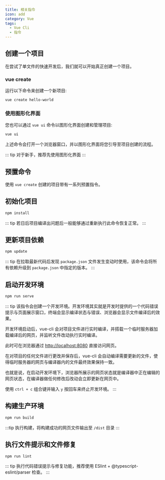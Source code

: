 ```yaml
---
title: 相关指令
icon: add
category: Vue
tags:
  - Vue Cli
  - 指令
---
```


## 创建一个项目

在尝试了单文件的快速开发后，我们就可以开始真正创建一个项目。

### vue create

运行以下命令来创建一个新项目:

```bash
vue create hello-world
```

### 使用图形化界面

您也可以通过 `vue ui` 命令以图形化界面创建和管理项目:

```bash
vue ui
```

上述命令会打开一个浏览器窗口，并以图形化界面将您引导至项目创建的流程。

::: tip
对于新手，推荐先使用图形化界面
:::

## 预置命令

使用 `vue create` 创建的项目带有一系列预置指令。

## 初始化项目

```sh
npm install
```

::: tip
若日后项目编译出问题后一般能够通过重新执行此命令恢复正常。
:::

## 更新项目依赖

```bash
npm update
```

::: tip
在拉取最新代码后发现 `package.json` 文件发生变动时使用，该命令会将所有依赖升级到 `package.json` 中指定的版本。
:::

## 启动开发环境

```bash
npm run serve
```

::: tip
该指令会创建一个开发环境。开发环境其实就是开发时提供的一个代码错误提示与页面展示窗口，终端会显示编译状态与错误、浏览器会显示文件编译后的效果。

开发环境启动后，vue-cli 会对项目文件进行实时编译，并搭载一个临时服务器加载编译后的网页，并监听文件改动执行实时编译。

此时可在浏览器通过 [http://localhost:8080](http://localhost:8080) 直接访问网页。

在对项目的任何文件进行更改并保存后，vue-cli 会自动编译需要更新的文件，使得临时服务器的网页与编译器内的文件最终效果保持一致。

也就是说，在启动开发环境下，浏览器所展示的网页状态就是编译器中正在编辑的网页状态，在编译器做任何修改后改动会立即更新在网页中。

使用 `ctrl + c` 组合键并输入 `y` 按回车来终止开发环境。
:::

## 构建生产环境

```sh
npm run build
```

:::tip
执行构建，将构建成功的网页文件输出至 `/dist` 目录
:::

## 执行文件提示和文件修复

```sh
npm run lint
```

::: tip
执行代码错误提示与修复功能，推荐使用 ESlint + @typescript-eslint/parser 检查。
:::
